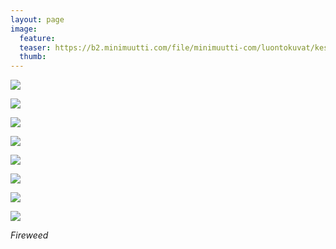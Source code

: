 ```yaml
---
layout: page
image:
  feature:
  teaser: https://b2.minimuutti.com/file/minimuutti-com/luontokuvat/kes%C3%A4/12/DS59185-245px.jpg
  thumb:
---
```


![](https://b2.minimuutti.com/file/minimuutti-com/luontokuvat/kes%C3%A4/12/DS59280-800px.jpg)

![](https://b2.minimuutti.com/file/minimuutti-com/luontokuvat/kes%C3%A4/12/DS59279-800px.jpg)

![](https://b2.minimuutti.com/file/minimuutti-com/luontokuvat/kes%C3%A4/12/DS59265-800px.jpg)

![](https://b2.minimuutti.com/file/minimuutti-com/luontokuvat/kes%C3%A4/12/DS59269-800px.jpg)

![](https://b2.minimuutti.com/file/minimuutti-com/luontokuvat/kes%C3%A4/12/DS59273-800px.jpg)

![](https://b2.minimuutti.com/file/minimuutti-com/luontokuvat/kes%C3%A4/12/DS59191-800px.jpg)

![](https://b2.minimuutti.com/file/minimuutti-com/luontokuvat/kes%C3%A4/12/DS59179-800px.jpg)

![](https://b2.minimuutti.com/file/minimuutti-com/luontokuvat/kes%C3%A4/12/DS59185-800px.jpg)

*Fireweed*
